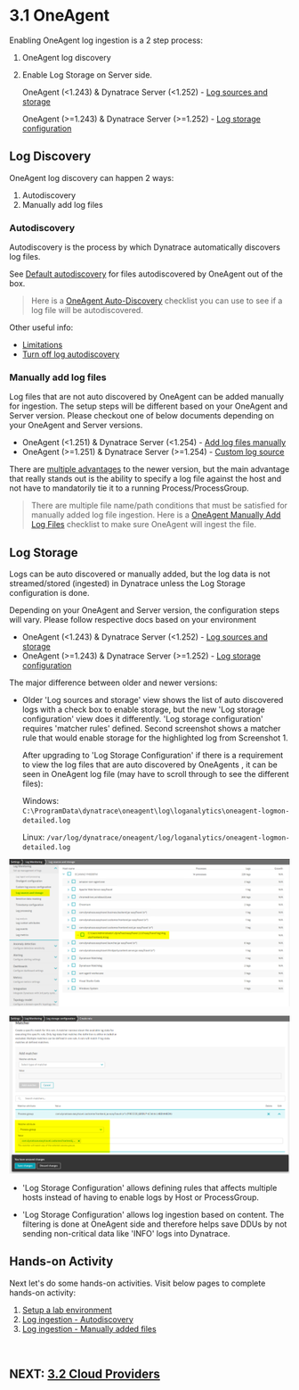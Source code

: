 # 3.1 OneAgent

Enabling OneAgent log ingestion is a 2 step process:
1. OneAgent log discovery
2. Enable Log Storage on Server side.

   OneAgent (<1.243) & Dynatrace Server (<1.252) - [Log sources and storage](https://www.dynatrace.com/support/help/how-to-use-dynatrace/log-monitoring/acquire-log-data/add-log-files-sources-v2)

   OneAgent (>=1.243) & Dynatrace Server (>=1.252) - [Log storage configuration](https://www.dynatrace.com/support/help/shortlink/log-monitoring-log-storage)
    
## Log Discovery

OneAgent log discovery can happen 2 ways:
1. Autodiscovery
2. Manually add log files

### Autodiscovery

Autodiscovery is the process by which Dynatrace automatically discovers log files. 

See [Default autodiscovery](https://www.dynatrace.com/support/help/shortlink/log-monitoring-auto-discovery-v2#default-autodiscovery) for files autodiscovered by OneAgent out of the box. 
> Here is a [OneAgent Auto-Discovery](Checklists/OneAgent%20Auto-Discovery.md) checklist you can use to see if a log file will be autodiscovered.

Other useful info:
- [Limitations](https://www.dynatrace.com/support/help/shortlink/log-monitoring-auto-discovery-v2#limitations-for-detected-files)
- [Turn off log autodiscovery](https://www.dynatrace.com/support/help/shortlink/log-monitoring-auto-discovery-v2#turn-off-log-autodiscovery)

### Manually add log files

Log files that are not auto discovered by OneAgent can be added manually for ingestion. The setup steps will be different based on your OneAgent and Server version. Please checkout one of below documents depending on your OneAgent and Server versions.
- OneAgent (<1.251) & Dynatrace Server (<1.254) - [Add log files manually](https://www.dynatrace.com/support/help/shortlink/log-monitoring-add-log-files-v2)
- OneAgent (>=1.251) & Dynatrace Server (>=1.254) - [Custom log source](https://www.dynatrace.com/support/help/shortlink/log-monitoring-custom-source)

There are [multiple advantages](https://www.dynatrace.com/support/help/shortlink/log-monitoring-custom-source#clscadvantages) to the newer version, but the main advantage that really stands out is the ability to specify a log file against the host and not have to mandatorily tie it to a running Process/ProcessGroup.

> There are multiple file name/path conditions that must be satisfied for manually added log file ingestion. Here is a [OneAgent Manually Add Log Files](Checklists/OneAgent%20Manually%20Add%20Log%20Files.md) checklist to make sure OneAgent will ingest the file.

## Log Storage

Logs can be auto discovered or manually added, but the log data is not streamed/stored (ingested) in Dynatrace unless the Log Storage configuration is done.

Depending on your OneAgent and Server version, the configuration steps will vary. Please follow respective docs based on your environment
- OneAgent (<1.243) & Dynatrace Server (<1.252) - [Log sources and storage](https://www.dynatrace.com/support/help/how-to-use-dynatrace/log-monitoring/acquire-log-data/add-log-files-sources-v2)
- OneAgent (>=1.243) & Dynatrace Server (>=1.252) - [Log storage configuration](https://www.dynatrace.com/support/help/shortlink/log-monitoring-log-storage)

The major difference between older and newer versions: 
- Older 'Log sources and storage' view shows the list of auto discovered logs with a check box to enable storage, but the new 'Log storage configuration' view does it differently. 'Log storage configuration' requires 'matcher rules' defined. Second screenshot shows a matcher rule that would enable storage for the highlighted log from Screenshot 1.

  After upgrading to 'Log Storage Configuration' if there is a requirement to view the log files that are auto discovered by OneAgents , it can be seen in OneAgent log file (may have to scroll through to see the different files):

  Windows: `C:\ProgramData\dynatrace\oneagent\log\loganalytics\oneagent-logmon-detailed.log`

  Linux: `/var/log/dynatrace/oneagent/log/loganalytics/oneagent-logmon-detailed.log`

![log-sources-and-storage](images/log-sources-and-storage.png)

![log-storage-configuration](images/log-storage-configuration.png)



- 'Log Storage Configuration' allows defining rules that affects multiple hosts instead of having to enable logs by Host or ProcessGroup.

- 'Log Storage Configuration' allows log ingestion based on content. The filtering is done at OneAgent side and therefore helps save DDUs by not sending non-critical data like 'INFO' logs into Dynatrace.

## Hands-on Activity

Next let's do some hands-on activities. Visit below pages to complete hands-on activity:
1. [Setup a lab environment](Hands-on%20activities/Setup%20a%20lab%20environment.md)
2. [Log ingestion - Autodiscovery](Hands-on%20activities/Log%20ingestion%20-%20Autodiscovery.md)
3. [Log ingestion - Manually added files](Hands-on%20activities/Log%20ingestion%20-%20Manually%20added%20files.md)

<br/>

## NEXT: [3.2 Cloud Providers](3.2%20Cloud%20Providers.md)